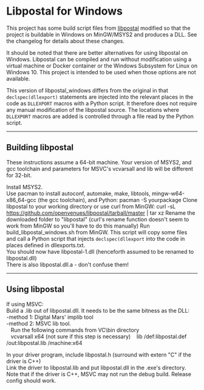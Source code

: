 Libpostal for Windows
=========================

This project has some build script files from [libpostal](https://github.com/openvenues/libpostal) modified so that the project is buildable in Windows on MinGW/MSYS2 and produces a DLL. 
See the changelog for details about these changes.

It should be noted that there are better alternatives for using libpostal on Windows. Libpostal can be compiled and run without modification using a virtual machine or Docker container or the Windows Subsystem for Linux on Windows 10. This project is intended to be used when those options are not available.

This version of libpostal_windows differs from the original in that `declspec(dllexport)` statements are injected into the relevant places in the code as `DLLEXPORT` macros with a Python script. 
It therefore does not require any manual modification of the libpostal source.
The locations where `DLLEXPORT` macros are added is controlled through a file read by the Python script.

------------------------
Building libpostal
------------------------
These instructions assume a 64-bit machine. Your version of MSYS2, and gcc toolchain and parameters for MSVC's vcvarsall and lib will be different for 32-bit.

Install MSYS2.  
Use pacman to install autoconf, automake, make, libtools, mingw-w64-x86_64-gcc (the gcc toolchain), and Python: pacman -S yourpackage
Clone libpostal to your working directory or use curl from MinGW: curl -sL https://github.com/openvenues/libpostal/tarball/master | tar xz
Rename the downloaded folder to "libpostal" (curl's rename function doesn't seem to work from MinGW so you'll have to do this manually)
Run build_libpostal_windows.sh from MinGW. This script will copy some files and call a Python script that injects `declspec(dllexport` into the code in places defined in dllexports.txt.    
You should now have libpostal-1.dll (henceforth assumed to be renamed to libpostal.dll)  
There is also libpostal.dll.a - don't confuse them! 

-------------------
Using libpostal
-------------------
If using MSVC:  
Build a .lib out of libpostal.dll. It needs to be the same bitness as the DLL:  
  -method 1: Digital Mars' implib tool  
  -method 2: MSVC lib tool.   
     &nbsp;&nbsp;&nbsp;Run the following commands from VC\bin directory  
     &nbsp;&nbsp;&nbsp;vcvarsall x64 (not sure if this step is necessary)
     &nbsp;&nbsp;&nbsp;lib /def:libpostal.def /out:libpostal.lib /machine:x64 

In your driver program, include libpostal.h (surround with extern "C" if the driver is C++)  
Link the driver to libpostal.lib and put libpostal.dll in the .exe's directory.  
Note that if the driver is C++, MSVC may not run the debug build. Release config should work.  
